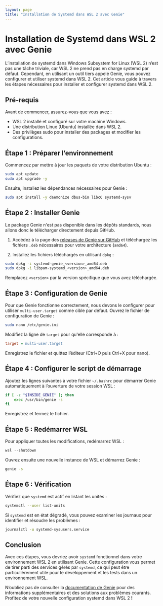 ```yaml
---
layout: page
title: "Installation de Systemd dans WSL 2 avec Genie"
---
```


# Installation de Systemd dans WSL 2 avec Genie

L’installation de systemd dans Windows Subsystem for Linux (WSL 2) n’est pas une tâche triviale, car WSL 2 ne prend pas en charge systemd par défaut. Cependant, en utilisant un outil tiers appelé Genie, vous pouvez configurer et utiliser systemd dans WSL 2. Cet article vous guide à travers les étapes nécessaires pour installer et configurer systemd dans WSL 2.

## Pré-requis

Avant de commencer, assurez-vous que vous avez :

- WSL 2 installé et configuré sur votre machine Windows.
- Une distribution Linux (Ubuntu) installée dans WSL 2.
- Des privilèges sudo pour installer des packages et modifier les configurations.

## Étape 1 : Préparer l’environnement

Commencez par mettre à jour les paquets de votre distribution Ubuntu :

```bash
sudo apt update
sudo apt upgrade -y
```

Ensuite, installez les dépendances nécessaires pour Genie :

```bash
sudo apt install -y daemonize dbus-bin libc6 systemd-sysv
```

## Étape 2 : Installer Genie

Le package Genie n'est pas disponible dans les dépôts standards, nous allons donc le télécharger directement depuis GitHub.

1. Accédez à la page des [releases de Genie sur GitHub](https://github.com/arkane-systems/genie/releases) et téléchargez les fichiers `.deb` nécessaires pour votre architecture (`amd64`).

2. Installez les fichiers téléchargés en utilisant `dpkg` :

```bash
sudo dpkg -i systemd-genie_<version>_amd64.deb
sudo dpkg -i libpam-systemd_<version>_amd64.deb
```

Remplacez `<version>` par la version spécifique que vous avez téléchargée.

## Étape 3 : Configuration de Genie

Pour que Genie fonctionne correctement, nous devons le configurer pour utiliser `multi-user.target` comme cible par défaut. Ouvrez le fichier de configuration de Genie :

```bash
sudo nano /etc/genie.ini
```

Modifiez la ligne de `target` pour qu'elle corresponde à :

```ini
target = multi-user.target
```

Enregistrez le fichier et quittez l’éditeur (Ctrl+O puis Ctrl+X pour nano).

## Étape 4 : Configurer le script de démarrage

Ajoutez les lignes suivantes à votre fichier `~/.bashrc` pour démarrer Genie automatiquement à l’ouverture de votre session WSL :

```bash
if [ -z "$INSIDE_GENIE" ]; then
    exec /usr/bin/genie -s
fi
```

Enregistrez et fermez le fichier.

## Étape 5 : Redémarrer WSL

Pour appliquer toutes les modifications, redémarrez WSL :

```powershell
wsl --shutdown
```

Ouvrez ensuite une nouvelle instance de WSL et démarrez Genie :

```bash
genie -s
```

## Étape 6 : Vérification

Vérifiez que `systemd` est actif en listant les unités :

```bash
systemctl --user list-units
```

Si `systemd` est en état dégradé, vous pouvez examiner les journaux pour identifier et résoudre les problèmes :

```bash
journalctl -u systemd-sysusers.service
```

## Conclusion

Avec ces étapes, vous devriez avoir `systemd` fonctionnel dans votre environnement WSL 2 en utilisant Genie. Cette configuration vous permet de tirer parti des services gérés par `systemd`, ce qui peut être particulièrement utile pour le développement et les tests dans un environnement WSL.

N’oubliez pas de consulter la [documentation de Genie](https://github.com/arkane-systems/genie) pour des informations supplémentaires et des solutions aux problèmes courants. Profitez de votre nouvelle configuration systemd dans WSL 2 !